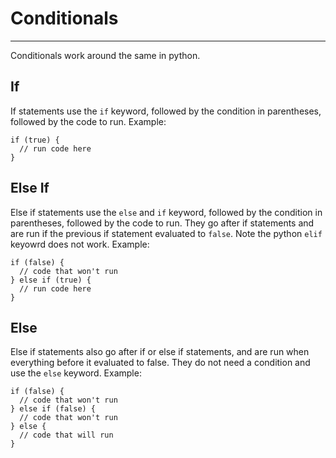 Conditionals
============
---

Conditionals work around the same in python.

If
--

If statements use the `if` keyword, followed by the condition in
parentheses, followed by the code to run. Example:

```neutron
if (true) {
  // run code here
}
```

Else If
-------

Else if statements use the `else` and `if` keyword, followed by the
condition in parentheses, followed by the code to run. They go after if
statements and are run if the previous if statement evaluated to
`false`. Note the python `elif` keyowrd does not work. Example:

```neutron
if (false) {
  // code that won't run
} else if (true) {
  // run code here
}
```

Else
----

Else if statements also go after if or else if statements, and are run
when everything before it evaluated to false. They do not need a
condition and use the `else` keyword. Example:

```neutron
if (false) {
  // code that won't run
} else if (false) {
  // code that won't run
} else {
  // code that will run
}
```
